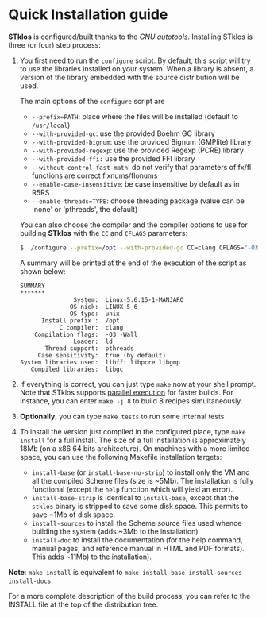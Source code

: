 Quick Installation guide
=======================

**STklos** is configured/built thanks to the *GNU autotools*. Installing STklos is three (or
four) step process:

1.  You first need to run the `configure` script. By default, this script will try to use the
    libraries installed on your system. When a library is absent, a version of the library embedded
    with the source distribution will be used.

    The main options of the `configure` script are

    - `--prefix=PATH`: place where the files will be installed (default to `/usr/local`)
    - `--with-provided-gc`: use the provided Boehm GC library
    - `--with-provided-bignum`: use the provided Bignum (GMPlite) library
    - `--with-provided-regexp`: use the provided Regexp (PCRE) library
    - `--with-provided-ffi:` use the provided FFI library
    - `--without-control-fast-math`: do not verify that parameters of fx/fl functions are correct fixnums/flonums
    - `--enable-case-insensitive`: be case insensitive by default as in R5RS
    - `--enable-threads=TYPE`: choose threading package (value can be 'none' or 'pthreads', the default)

    You can also choose the compiler and the compiler options to use for building **STklos** with the `CC` and `CFLAGS` parameters:

    ```bash
    $ ./configure --prefix=/opt --with-provided-gc CC=clang CFLAGS="-O3 -Wall"
    ```
    A summary will be printed at the end of the execution of the script as shown below:

    ```
    SUMMARY
    *******
                   System:  Linux-5.6.15-1-MANJARO
                  OS nick:  LINUX_5_6
                  OS type:  unix
          Install prefix :  /opt
               C compiler:  clang
        Compilation flags:  -O3 -Wall
                   Loader:  ld
           Thread support:  pthreads
         Case sensitivity:  true (by default)
    System libraries used:  libffi libpcre libgmp
       Compiled libraries:  libgc
    ```


2. If everything is correct, you can just type `make` now at your shell prompt. Note that
   STklos supports [parallel execution](https://www.gnu.org/software/make/manual/html_node/Parallel.html)
   for faster builds. For instance, you can enter `make -j 8` to build 8 recipes simultaneously.

3. **Optionally**, you can type `make tests` to run some internal tests

4. To install the version just compiled in the configured place, type `make install` for a full install. The size of a full installation is approximately 18Mb (on a x86 64 bits architecture).
On machines with a more limited space, you can use the following Makefile installation targets:
    - `install-base` (or `install-base-no-strip`) to install only the VM and all the compiled Scheme files (size is ~5Mb). The installation is fully functional (except the `help` function which will yield an error).
    - `install-base-strip` is identical to `install-base`, except that the `stklos` binary is stripped to save some disk space. This permits to save ~1Mb of disk space.
    - `install-sources` to install the Scheme source files used whence building the system (adds ~3Mb to the installation)
    - `install-doc` to install the documentation (for the help command, manual pages, and reference manual in HTML and PDF formats). This adds ~11Mb) to the installation).

**Note**: `make install` is equivalent to `make install-base install-sources install-docs`.



For a more complete description of the build process, you can refer to the
INSTALL file at the top of the distribution tree.
